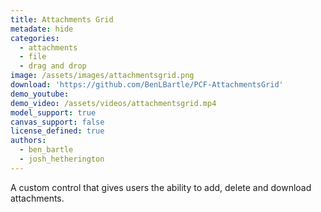 ```yaml
---
title: Attachments Grid
metadate: hide
categories:
  - attachments
  - file
  - drag and drop
image: /assets/images/attachmentsgrid.png
download: 'https://github.com/BenLBartle/PCF-AttachmentsGrid'
demo_youtube:
demo_video: /assets/videos/attachmentsgrid.mp4
model_support: true
canvas_support: false
license_defined: true
authors:
  - ben_bartle
  - josh_hetherington
---
```


A custom control that gives users the ability to add, delete and download attachments.
